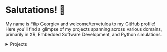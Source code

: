 # Salutations! 👋

My name is Filip Georgiev and welcome/tervetuloa to my GitHub profile! Here you'll find a glimpse of my projects spanning across various domains, primarily in XR, Embedded Software Development, and Python simulations.

<details>
  <summary>
    Projects
  </summary>

## Projects

### Virtual Reality 🕶️
[Mixed Reality Musical Car 🥇](https://github.com/V4C38/xrcc_ff0000): a mixed reality application which turns a real-life car into a musical beatmaking music machine (won automotive track at XR Creator Con 2024) 🏆

[Inverse Kinematics Example](https://github.com/filkata123/InverseKinematicsExample): showcasing how to implement inverse kinematics in Unity.

[DID Simulation](https://github.com/filkata123/DID_Simulation): a Dissociative Identity Disorder (DID) Simulation that builds empathy

[VR Horopter](https://github.com/filkata123/VRHoropter): investigating how different single-eye rendering techniques can manipulate vision and simulate motion on a dotted horopter surface.

[LightPainter](https://github.com/filkata123/LightPainter)/[UnrealArchitecture](https://github.com/filkata123/UnrealArchitecture): two projects that create a virtual 3D painter and a traversal simulator in Unreal 4 for an online course

[VR minor files](https://github.com/filkata123/vr-minor): the unfortunate leftovers of an amazing project done during a VR minor on a privately-hosted gitlab instance. See [this video](https://www.youtube.com/watch?v=8djb-Sg1Us0) for a showcase.

### Embedded Software Development 🛰️
[One Click Connect](https://github.com/filkata123/One-Click-Connect): enabling RaspberryPi to ESP8266 communication through RF with the click of a button

[Linux Driver Repo](https://github.com/filkata123/Embedded-Systems-6): this repo contains multiple linux drivers implemented for a course together with two other developers


### Simulations / Python 🐀
[RSSTP](https://github.com/filkata123/RSSTP): testing platform for a robotic sensorimotor system

[FindTheInfected](https://github.com/filkata123/game-find-the-infected): small CLI multiplayer game that showcases the power of Docker

Most of my python simulation work has been set to private on the request of my university supervisors. Nevertheless the projects can be showcased upon request so feel free to ask me more about them!

Thank you for stopping by! 😊

</details>


<!--
**filkata123/filkata123** is a ✨ _special_ ✨ repository because its `README.md` (this file) appears on your GitHub profile.

Here are some ideas to get you started:

- 🔭 I’m currently working on ...
- 🌱 I’m currently learning ...
- 👯 I’m looking to collaborate on ...
- 🤔 I’m looking for help with ...
- 💬 Ask me about ...
- 📫 How to reach me: ...
- 😄 Pronouns: ...
- ⚡ Fun fact: ...
-->

